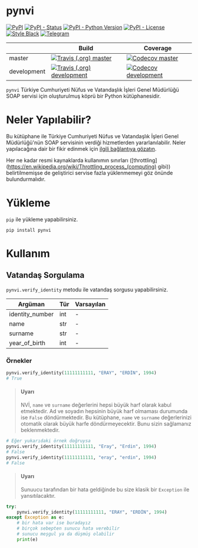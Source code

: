 # pynvi

[![PyPI](https://img.shields.io/pypi/v/pynvi.svg?style=flat-square&logo=python&logoColor=white)][pypi_url]
[![PyPI - Status](https://img.shields.io/pypi/status/pynvi.svg?style=flat-square)][pypi_url]
[![PyPI - Python Version](https://img.shields.io/pypi/pyversions/pynvi.svg?style=flat-square&logo=python&logoColor=white)][pypi_url]
[![PyPI - License](https://img.shields.io/pypi/l/pynvi.svg?style=flat-square)](LICENSE.txt)
[![Style Black](https://img.shields.io/badge/style-black-black.svg?style=flat-square)](https://black.readthedocs.io/)
[![Telegram](https://img.shields.io/badge/telegram-%40erayerdin-%2332afed.svg?style=flat-square&logo=telegram&logoColor=white)](https://t.me/erayerdin)

[pypi_url]: https://pypi.org/project/pynvi/

|             | Build | Coverage |
|-------------|-------|----------|
| master      | [![Travis (.org) master](https://img.shields.io/travis/com/erayerdin/pynvi/master.svg?style=flat-square&logo=travis&logoColor=white)][travis_url]           | [![Codecov master](https://img.shields.io/codecov/c/github/erayerdin/pynvi/master.svg?style=flat-square&logo=codecov&logoColor=white)][codecov_url]      |
| development | [![Travis (.org) development](https://img.shields.io/travis/com/erayerdin/pynvi/development.svg?style=flat-square&logo=travis&logoColor=white)][travis_url] | [![Codecov development](https://img.shields.io/codecov/c/github/erayerdin/pynvi/development.svg?style=flat-square&logo=codecov&logoColor=white)][codecov_url] |

[travis_url]: https://travis-ci.org/erayerdin/pynvi
[codecov_url]: https://codecov.io/gh/erayerdin/pynvi

`pynvi` Türkiye Cumhuriyeti Nüfus ve Vatandaşlık İşleri Genel
Müdürlüğü SOAP servisi için oluşturulmuş köprü bir Python
kütüphanesidir.

# Neler Yapılabilir?

Bu kütüphane ile Türkiye Cumhuriyeti Nüfus ve Vatandaşlık İşleri
Genel Müdürlüğü'nün SOAP servisinin verdiği hizmetlerden
yararlanılabilir. Neler yapılacağına dair bir fikir edinmek için
[ilgili bağlantıya gözatın](https://tckimlik.nvi.gov.tr/Service/KPSPublic.asmx).

Her ne kadar resmi kaynaklarda kullanımın sınırları ([throttling](https://en.wikipedia.org/wiki/Throttling_process_(computing) gibi)) belirtilmemişse de geliştirici servise fazla yüklenmemeyi göz önünde
bulundurmalıdır.

# Yükleme

`pip` ile yükleme yapabilirsiniz.

    pip install pynvi

# Kullanım

## Vatandaş Sorgulama

`pynvi.verify_identity` metodu ile vatandaş sorgusu yapabilirsiniz.

| Argüman | Tür | Varsayılan |
|---------|-----|------------|
| identity_number | int | - |
| name            | str | - |
| surname         | str | - |
| year_of_birth   | int | - |

### Örnekler

```python
pynvi.verify_identity(11111111111, "ERAY", "ERDİN", 1994)
# True
```

 > #### Uyarı
 > NVİ, `name` ve `surname` değerlerini hepsi büyük harf olarak kabul
 > etmektedir. Ad ve soyadın hepsinin büyük harf olmaması durumunda
 > ise `False` döndürmektedir. Bu kütüphane, `name` ve `surname`
 > değerlerinizi otomatik olarak büyük harfe döndürmeyecektir. Bunu
 > sizin sağlamanız beklenmektedir.

```python
# Eğer yukarıdaki örnek doğruysa
pynvi.verify_identity(11111111111, "Eray", "Erdin", 1994)
# False
pynvi.verify_identity(11111111111, "eray", "erdin", 1994)
# False
```

 > #### Uyarı
 > Sunuucu tarafından bir hata geldiğinde bu size klasik bir
 > `Exception` ile yansıtılacaktır.

```python
try:
    pynvi.verify_identity(11111111111, "ERAY", "ERDİN", 1994)
except Exception as e:
    # bir hata var ise buradayız
    # birçok sebepten sunucu hata verebilir
    # sunucu meşgul ya da düşmüş olabilir
    print(e)
```
